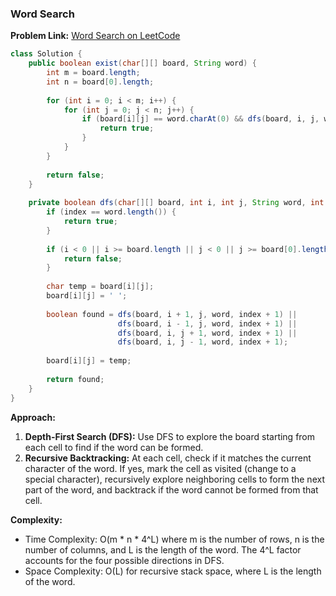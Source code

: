 ### Word Search

**Problem Link:** [Word Search on LeetCode](https://leetcode.com/problems/word-search/)

```java
class Solution {
    public boolean exist(char[][] board, String word) {
        int m = board.length;
        int n = board[0].length;
        
        for (int i = 0; i < m; i++) {
            for (int j = 0; j < n; j++) {
                if (board[i][j] == word.charAt(0) && dfs(board, i, j, word, 0)) {
                    return true;
                }
            }
        }
        
        return false;
    }
    
    private boolean dfs(char[][] board, int i, int j, String word, int index) {
        if (index == word.length()) {
            return true;
        }
        
        if (i < 0 || i >= board.length || j < 0 || j >= board[0].length || board[i][j] != word.charAt(index)) {
            return false;
        }
        
        char temp = board[i][j];
        board[i][j] = ' ';
        
        boolean found = dfs(board, i + 1, j, word, index + 1) ||
                        dfs(board, i - 1, j, word, index + 1) ||
                        dfs(board, i, j + 1, word, index + 1) ||
                        dfs(board, i, j - 1, word, index + 1);
        
        board[i][j] = temp;
        
        return found;
    }
}
```

**Approach:**
1. **Depth-First Search (DFS):** Use DFS to explore the board starting from each cell to find if the word can be formed.
2. **Recursive Backtracking:** At each cell, check if it matches the current character of the word. If yes, mark the cell as visited (change to a special character), recursively explore neighboring cells to form the next part of the word, and backtrack if the word cannot be formed from that cell.

**Complexity:** 
- Time Complexity: O(m * n * 4^L) where m is the number of rows, n is the number of columns, and L is the length of the word. The 4^L factor accounts for the four possible directions in DFS.
- Space Complexity: O(L) for recursive stack space, where L is the length of the word.

